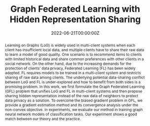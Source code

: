 ---
abstract: Learning on Graphs (LoG) is widely used in multi-client systems when each client has insufficient local data, and multiple clients have to share their raw data to learn a model of good quality. 
  One scenario is to recommend items to clients with limited historical data and share common preferences with other clients in a social network. 
  On the other hand, due to the increasing demands for the protection of clients' data privacy, Federated Learning (FL) has been widely adopted. FL requires models to be trained in a multi-client system and restricts sharing of raw data among clients. 
  The underlying potential data-sharing conflict between LoG and FL is under-explored and how to benefit from both sides is a promising problem. 
  In this work, we first formulate the Graph Federated Learning (GFL) problem that unifies LoG and FL in multi-client systems and then propose sharing hidden representation instead of the raw data of neighbors to protect data privacy as a solution. 
  To overcome the biased gradient problem in GFL, we provide a gradient estimation method and its convergence analysis under the non-convex objective. 
  In experiments, we evaluate our method in training graph neural network models of classification tasks. 
  Our experiment shows a good match between our theory and the practice.
authors:
- admin
- Mingxuan Zhang
- Yuantong Li
- Carl Yang
- Pan Li
date: "2022-06-21T00:00:00Z"
doi: ""
featured: true
projects:
- graph-FL
publication: "*Preprint*"
publication_short: ""
publication_types:
- "3"
publishDate: "2022-06-20T00:00:00Z"
tags:
- publications
- machine learning on graphs
- federated learning
- optimization
title: Graph Federated Learning with Hidden Representation Sharing
url_pdf: '#'
---